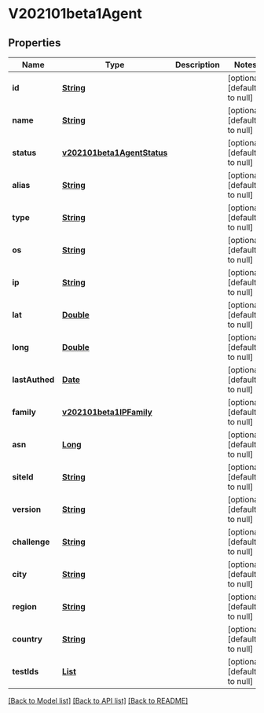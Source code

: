 # V202101beta1Agent
## Properties

Name | Type | Description | Notes
------------ | ------------- | ------------- | -------------
**id** | [**String**](string.md) |  | [optional] [default to null]
**name** | [**String**](string.md) |  | [optional] [default to null]
**status** | [**v202101beta1AgentStatus**](v202101beta1AgentStatus.md) |  | [optional] [default to null]
**alias** | [**String**](string.md) |  | [optional] [default to null]
**type** | [**String**](string.md) |  | [optional] [default to null]
**os** | [**String**](string.md) |  | [optional] [default to null]
**ip** | [**String**](string.md) |  | [optional] [default to null]
**lat** | [**Double**](double.md) |  | [optional] [default to null]
**long** | [**Double**](double.md) |  | [optional] [default to null]
**lastAuthed** | [**Date**](DateTime.md) |  | [optional] [default to null]
**family** | [**v202101beta1IPFamily**](v202101beta1IPFamily.md) |  | [optional] [default to null]
**asn** | [**Long**](long.md) |  | [optional] [default to null]
**siteId** | [**String**](string.md) |  | [optional] [default to null]
**version** | [**String**](string.md) |  | [optional] [default to null]
**challenge** | [**String**](string.md) |  | [optional] [default to null]
**city** | [**String**](string.md) |  | [optional] [default to null]
**region** | [**String**](string.md) |  | [optional] [default to null]
**country** | [**String**](string.md) |  | [optional] [default to null]
**testIds** | [**List**](string.md) |  | [optional] [default to null]

[[Back to Model list]](../README.md#documentation-for-models) [[Back to API list]](../README.md#documentation-for-api-endpoints) [[Back to README]](../README.md)

